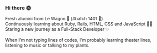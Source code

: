 ### Hi there 🌞

Fresh alumini from Le Wagon 🚗 (#batch 1401 🫶)
</br>
Continuously learning about Ruby, Rails, HTML, CSS and JavaScript 👩‍💻
</br>
Staring a new journey as a Full-Stack Developer ✨
</br>
</br>
When I'm not typing lines of codes, I'm probably learning theater lines, listening to music or talking to my plants.


<!--
**Louise-Giraud/Louise-Giraud** is a ✨ _special_ ✨ repository because its `README.md` (this file) appears on your GitHub profile.

Here are some ideas to get you started:

- 🔭 I’m currently working on ...
- 🌱 I’m currently learning ...
- 👯 I’m looking to collaborate on ...
- 🤔 I’m looking for help with ...
- 💬 Ask me about ...
- 📫 How to reach me: ...
- 😄 Pronouns: ...
- ⚡ Fun fact: ...
-->
